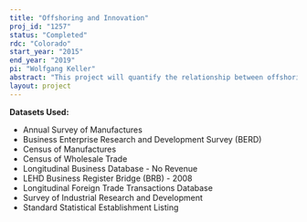 ```yaml
---
title: "Offshoring and Innovation"
proj_id: "1257"
status: "Completed"
rdc: "Colorado"
start_year: "2015"
end_year: "2019"
pi: "Wolfgang Keller"
abstract: "This project will quantify the relationship between offshoring activities and the rate of innovation of U.S. firms. To analyze this, the researchers will compare the innovation rates of firms that offshore with those that do not, using China’s accession to the World Trade Organization (WTO) in 2001 as an external shock that generates a quasi-random sample of firms. The key challenge is to ensure that firms who do offshore are not too different from firms that do not offshore in terms of their determinants of innovation, which will require an appropriate comparison group that only Census Bureau microdata can provide. Building upon two previous studies that point to evidence of R&D spillovers to domestic firms from foreign-owned production and the potential knowledge costs from separating production facilities and firm headquarters, this empirical study will attempt to disentangle these opposing effects and quantify the influence of offshoring on different measures of innovation, including R&D expenditures, patenting, and trademarks. This project will provide a better understanding of how plant characteristics relate to offshoring and of the international scope of R&D for many firms and improve accuracy by comparing locational outcomes and activities of innovation."
layout: project
---
```


**Datasets Used:**

  - Annual Survey of Manufactures 
  - Business Enterprise Research and Development Survey (BERD) 
  - Census of Manufactures 
  - Census of Wholesale Trade 
  - Longitudinal Business Database - No Revenue 
  - LEHD Business Register Bridge (BRB) - 2008 
  - Longitudinal Foreign Trade Transactions Database 
  - Survey of Industrial Research and Development 
  - Standard Statistical Establishment Listing 

